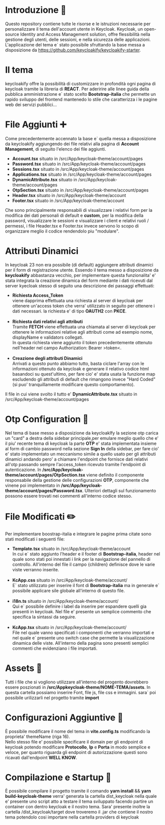 

# Introduzione :book:
Questo repository contiene tutte le risorse e le istruzioni necessarie per personalizzare il tema dell'account utente in Keycloak. Keycloak, un open-source Identity and Access Management solution, offre flessibilità nella gestione degli utenti, delle sessioni, e nella sicurezza delle applicazioni. L'applicazione del tema e` stato possibile sfruttando la base messa a disposizione da https://github.com/keycloakify/keycloakify-starter.

# Il tema
keycloakify offre la possibilità di customizzare in profondità ogni pagina di keycloak tramite la libreria di <strong>REACT</strong>.
Per aderirire alle linee guida della pubblica amministrazione e` stato scelto <strong>Bootstrap-italia</strong> che permette un rapido sviluppo del frontend mantenedo lo stile che caratterizza i le pagine web dei servizi pubblici...


# File Aggiunti :heavy_plus_sign:
Come precedentemente accennato la base e` quella messa a disposizione da keycloakify aggiungendo dei file relativi alla pagina di <strong>Account Management</strong>, di seguito l'elenco dei file aggiunti.
<ul>
  <li>
    <strong class="subTitle">Account.tsx</strong> situato in <span class="path">/src/App/keycloak-theme/account/pages</span>
  </li>
  <li>
    <strong class="subTitle">Password.tsx</strong> situato in <span class="path">/src/App/keycloak-theme/account/pages</span>
  </li>
  <li>
    <strong class="subTitle">Sessions.tsx</strong> situato in <span class="path">/src/App/keycloak-theme/account/pages</span>
  </li>
  <li>
    <strong class="subTitle">Applications.tsx</strong> situato in <span class="path">/src/App/keycloak-theme/account/pages</span>
  </li>
  <li>
    <strong class="subTitle">DynamicAttribute.tsx</strong> situato in <span class="path">/src/App/keycloak-theme/account/pages</span>
  </li>
  <li>
    <strong class="subTitle">OtpSection.tsx</strong> situato in <span class="path">/src/App/keycloak-theme/account/pages</span>
  </li>
  <li>
    <strong class="subTitle">Header.tsx</strong> situato in <span class="path">/src/App/keycloak-theme/account</span>
  </li>
  <li>
    <strong class="subTitle">Footer.tsx</strong> situato in <span class="path">/src/App/keycloak-theme/account</span>
  </li>
</ul>

Che sono principalmente responsabili di visualizzare i relativi form per la modifica dei dati personali di default e <strong>custom</strong>, per la modifica della password, visualizzare le sessioni e visualizzare i client e relativi ruoli / permessi, i file Header.tsx e Footer.tsx invece servono lo scopo di organizzare meglio il codice rendendolo piu "modulare".

# Attributi Dinamici

In keycloak 23 non era possibile (di default) aggiungere attributi dinamici per il form di registrazione utente. Essendo il tema messo a disposizione da <strong>keycloakify</strong> abbastanza vecchio, per implementare questa funzionalita' e' stata integrata la creazione dinamica del form mediante i dati ricevuti dal server kyecloak stesso di seguito una descrizione dei passaggi effettuati:
<ul>
  <li>
    <strong>Richiesta Access_Token</strong><br>
      viene dapprima effettuata una richiesta al server di keycloak per ottenere un'access token che verra' utilizzato in seguito per ottenere i dati necessari.
      la richiesta e' di tipo <strong>OAUTH2</strong> con <strong>PKCE</strong>.
  </li>
  <br>
  <li>
    <strong>Richiesta dati relativi agli attributi</strong><br>
      Tramite <strong>FETCH</strong> viene effettuata una chiamata al server di keycloak per ottenere le informazioni relative agli attributi come ad esempio nome, displayName e validators collegati.<br>
      In questa richiesta viene aggiunto il token precedentemente ottenuto nell'header nel campo Authorization: Bearer >token<.
  </li>
  <br>
  <li>
    <strong>Creazione degli attributi Dinamici</strong><br>
      Arrivati a questo punto abbiamo tutto, basta ciclare l'array con le informazioni ottenuto da keycloak e generare il relativo codice html basandoci su quest'ultimo, per fare cio' e' stata usata la funzione map escludendo gli attributi di default che rimangono invece "Hard Coded" (si puo' tranquillamente modificare questo comportamento).
  </li>
</ul>
Il file in cui viene svolto il tutto e' <strong class="subTitle">DynamicAttribute.tsx</strong> situato in <span class="path">/src/App/keycloak-theme/account/pages</span>

# Otp Configuration :closed_lock_with_key:
Nel tema di base messo a disposizione da keycloakIfy la sezione otp carica un "card" a destra della sidebar principale,per emulare meglio quello che e' il piu' recente tema di keycloak la parte <strong>OTP</strong> e' stata implementata insieme al form di cambio password nella sezione <strong>Sign In</strong> della sidebar, per fare cio' e' stato implementato un meccanismo simile a quello usato per gli attributi dinamici andando pero' a chiamare l'endpoint che fornisce dati relativi all'otp passando sempre l'access_token ricevuto tramite l'endpoint di autenticazione.
In <strong>/src/App/keycloak-theme/account/pages/OtpSection.tsx</strong> viene definito il componente responsabile della gestione delle configurazioni <strong>OTP</strong>, componente che vinene poi implementato in <strong>/src/App/keycloak-theme/account/pages/Password.tsx</strong>.
Ulteriori dettagli sul funzionamento possono essere trovati nei commenti all'interno codice stesso.

# File Modificati :pencil2:

Per implementare boostrap-italia e integrare le pagine prima citate sono stati modificati i seguenti file:

<ul>
  <li>
    <strong class="subTitle">Template.tsx</strong> situato in <span class="path">/src/App/keycloak-theme/account</span><br>
    In cui e` stato aggiunto l'header e il footer di <strong>Bootstrap-italia</strong>, header nel quale sono stati poi innestati i link per la navigazione del pannello di controllo. All'interno del file il campo {children} definisce dove le varie viste verranno inserite.
  </li><br>
  <li>
    <strong class="subTitle">KcApp.css</strong> situato in <span class="path">/src/App/keycloak-theme/account/</span><br>E` stato utilizzato per inserire il font di <strong>Bootstrap-italia</strong> ma in generale e` possibile applicare sile globale all'interno di questo file.
  </li><br>
  <li>
    <strong class="subTitle">i18n.ts</strong> situato in <span class="path">/src/App/keycloak-theme/account/</span><br>Qui e` possibile definire i label da inserire per espandere quelli gia presenti in keycloak. Nel file e' presente un semplice commento che specifica la sintassi da seguire.
    
  </li><br>
  <li>
    <strong class="subTitle">KcApp.tsx</strong> situato in <span class="path">/src/App/keycloak-theme/account/</span><br>File nel quale vanno specificati i componenti che verranno importati e nel quale e` presente uno switch case che permette la visualizzazione dinamica delle viste. All'interno della pagina sono presenti semplici commenti che evidenziano i file importati.
    
  </li>
</ul>

# Assets :floppy_disk:
Tutti i file che si vogliono utilizzare all'interno del progento dovrebbero essere poszionati in <strong>/src/Appkeycloak-theme/NOME-TEMA/assets</strong>.
In questa cartella possiamo inserire Font, file js, file css e immagini.
sara` poi possibile urilizzarli nel progetto tramite <strong>import</strong>

# Configurazioni Aggiuntive :wrench:

È possibile modificare il nome del tema in <strong>vite.config.ts</strong> modificando la proprieta' themeName (riga 16).<br>
Nello stesso file e' possibile specificare il domain per gli endpoint di keycloak potendo modificare <strong>Protocollo</strong>, <strong>Ip</strong> e <strong>Porta</strong> in modo semplice e veloce, per quanto riguarda gli endpoint di autorizzazione questi sono ricavati dall'endpoint <strong>WELL KNOW</strong>.

# Compilazione e Startup :rocket:
È possibile compilare il progetto tramite il comando
<strong>yarn install</strong> && <strong>yarn build-keycloak-theme</strong>
verra' generata la cartella dist_keycloak nella quale e' presente uno script atto a testare il tema sviluppato facendo partire un container con dentro keycloak e il nostro tema.
Sara' presente inoltre la cartella /dist_keycloak/target dove troveremo il .jar che contiene il nostro tema potendolo cosi importare nella cartella providers di keycloak
